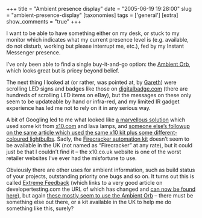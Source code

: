 +++
title = "Ambient presence display"
date = "2005-06-19 19:28:00"
slug = "ambient-presence-display"
[taxonomies]
tags = ['general']
[extra]
show_comments = "true"
+++

I want to be able to have something either on my desk, or stuck to my monitor which indicates what my current presence level is (e.g. available, do not disturb, working but please interrupt me, etc.), fed by my Instant Messenger presence.

I’ve only been able to find a single buy-it-and-go option: the [Ambient Orb](http://www.ambientdevices.com/cat/orb/orborder.html), which looks great but is pricey beyond belief.

The next thing I looked at (or rather, was pointed at, by [Gareth](http://xurble.org)) were scrolling LED signs and badges like those on [digitalbadge.com](http://www.digitalbadge.com/) (there are hundreds of scrolling LED items on eBay), but the messages on these only seem to be updateable by hand or infra-red, and my limited IR gadget experience has led me not to rely on it in any serious way.

A bit of Googling led to me what looked like [a marvellous solution](http://www.pragmaticautomation.com/cgi-bin/pragauto.cgi/Monitor/Devices/BubbleBubbleBuildsInTrouble.rdoc) which used some kit from [x10.com](http://www.x10.com) and lava lamps, and [someone else’s followup on the same article which used the same x10 kit plus some different-coloured lightbulbs](http://pluralsight.com/blogs/craig/archive/2005/01/24/5386.aspx). Sadly, the [Firecracker automation kit](http://www.x10.com/firecracker/fc_kitcomponents_br1ab.htm) doesn’t seem to be available in the UK (not named as “Firecracker” at any rate), but it could just be that I couldn’t find it – the x10.co.uk website is one of the worst retailer websites I’ve ever had the misfortune to use.

Obviously there are other uses for ambient information, such as build status of your projects, outstanding priority one bugs and so on. It turns out this is called [Extreme Feedback](http://www.artima.com/weblogs/viewpost.jsp?thread=67492) (which links to a very good article on developertesting.com the URL of which has changed and [can now be found here](http://www.developertesting.com/archives/month200404/20040401-eXtremeFeedbackForSoftwareDevelopment.html)), but again [these mostly seem to use the Ambient Orb](http://blogs.msdn.com/mswanson/articles/169058.aspx) – there must be something else out there, or a kit available in the UK to help me do something like this, surely?
